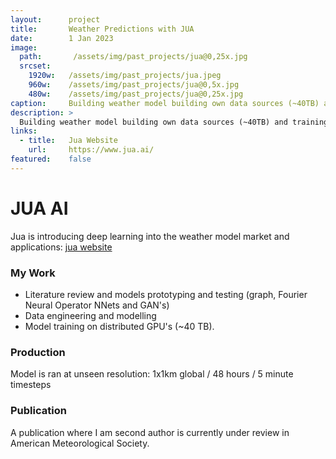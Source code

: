 ```yaml
---
layout:      project
title:       Weather Predictions with JUA
date:        1 Jan 2023
image:
  path:       /assets/img/past_projects/jua@0,25x.jpg
  srcset:
    1920w:   /assets/img/past_projects/jua.jpeg
    960w:    /assets/img/past_projects/jua@0,5x.jpg
    480w:    /assets/img/past_projects/jua@0,25x.jpg
caption:     Building weather model building own data sources (~40TB) and training deep learning (Fourier and Graph Neural Networks) algorithms. 
description: >
  Building weather model building own data sources (~40TB) and training deep learning (Fourier and Graph Neural Networks) algorithms. We claim unseen resolutions: 1x1km global / 48 hours / 5 minute timesteps
links:
  - title:   Jua Website
    url:     https://www.jua.ai/
featured:    false
---
```


# JUA AI

Jua is introducing deep learning into the weather model market and applications: [jua website](https://www.jua.ai/)



### My Work

* Literature review and models prototyping and testing (graph, Fourier Neural Operator NNets and GAN's)
* Data engineering and modelling
* Model training on distributed GPU's (~40 TB). 

### Production
Model is ran at unseen resolution: 1x1km global / 48 hours / 5 minute timesteps

### Publication
A publication where I am second author is currently under review in American Meteorological Society. 
